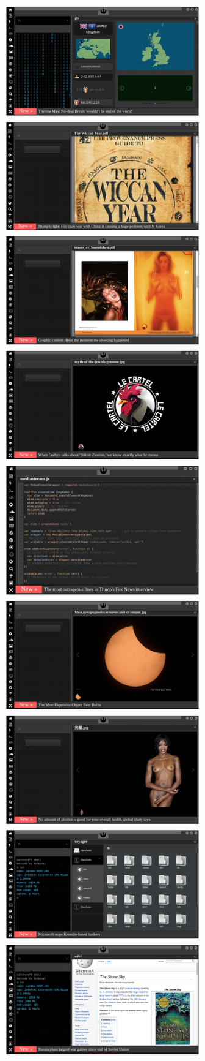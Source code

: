 
[![Image](brexit.png)](https://www.pornhub.com/view_video.php?viewkey=ph5daf2b0666260)
<!--
bkz baldızını sikip baldan datlıydı dayanamadım diyen baba link burda izleyelim efenim
bkz kaynını iki kere sikip sikmedim kucağıma oturdu diyen baba
bkz esra erolda kıza takma yarrak götüren türk
bkz evlenirsek seni günde beş posta sikerim diyen baba
https://eksisozluk.com/abddeki-evlilik-programina-konuk-olan-turk--6522673?a=popular bkz türk oğlu türk
https://www.uludagsozluk.com/k/k%C4%B1z%C4%B1na-tecav%C3%BCz-edip-engelli-birine-y%C4%B1kan-baba/ hehehehe
https://eksisozluk.com/oz-kizini-iki-defa-hamile-birakan-adam--6521882?a=popular bkz ben
bkz kızının sikip sikmedim diyen baba
bkz ahlak bekçiliği maaşları yatmamış diyen ekşici
bkz baldızını sikerken ekşcilere yakalanan adam
bkz ahlak bekçiliği maaşları
bkz babasına sakso çeken kız
bkz baldız baldan tatlıdır diyen adam
bkz üyey babasıyla gizli sikişen kızlar
bkz bütün mahalle tren yaparken izleyen adam
bkz kaynın götten sikip suçu kayınçosuna atan adam
bkz karısının götten sikip size ne lan diyen ahlaksız adam
bkz kaynanasını götten sikip size ne lan diyen adam
bkz kızını götten sikip ekşicileri de böyle sikecem diyen baba
https://www.uludagsozluk.com/k/k%C4%B1z%C4%B1na-tecav%C3%BCz-edip-engelli-birine-y%C4%B1kan-baba/
bkz kamalcıların erkek le kadın arasına girme merakı
bkz bünevver karabulutun cem gafammı gestiyse benimkini kesti size ne amın sıçtıkları demesi
bkz bünevver karabulutun cem karabuluta attığı meşajlar
bkz ak boyların uplamadığı başlıklar
bkz bünevver karabulut cinayetini ısr perdesini koruması
bkz ölülere girmenin daha zevkli olması
bkz bünevver karabuluta girmek özgecan aslana girmemek
bzk futbolcuya entry girerkene göt parmaklamak
bkz mustafa amık doğana entry girerkene ciddileşmek
bkz ölülere entry girerekene heycanlanmak nekrofili olmak
bkz müge amlı vs tangır budundan doğan
bkz bünevver karabulutun cem gafamı gestiyse benimkini kesti size ne demesi
bkz irdelenmesi gereken isimler pedofili nekrofili cinayetler sır perdeleri olması
https://www.uludagsozluk.com/k/murat-a%C4%9F%C4%B1rel-bar%C4%B1%C5%9F-pehlivan-bar%C4%B1%C5%9F-terko%C4%9Flu/&w=bg
https://www.uludagsozluk.com/k/nadira-kadirova/&w=gd bkz münnevver karabulut cinayeti sır perdesi -->

![Image](wiccanyear.png)

[![Image](hearthemoment.png)](http://www.taschen-transfer.com/media/downloads/teaser_ce_buendchen.pdf)

[![Image](myth-of-the-jewish-genome.png)](https://www.merriam-webster.com/dictionary/chromatic)

![Image](mediasource.png)

![Image](ISS.png)

[![Image](完璧.png)](https://www.ibm.com/developerworks/jp/aix/library/au-errnovariable/index.html)

![Image](voyager.png)

![Image](stone-sky.png)


